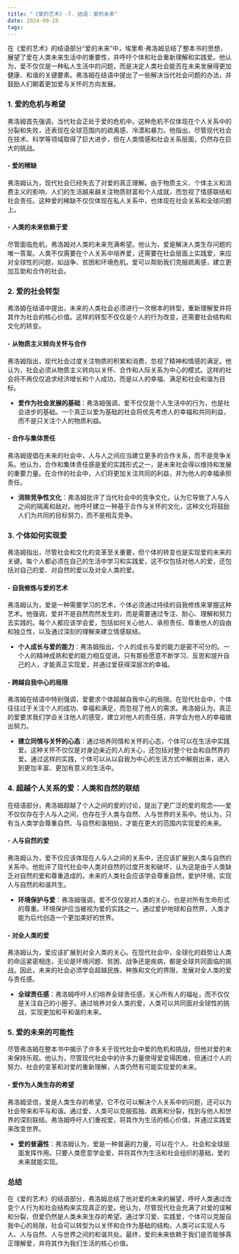 ```yaml
---
title: "《爱的艺术》-7. 结语：爱的未来"
date: 2024-09-28
tags: 
---
```

在《爱的艺术》的结语部分“爱的未来”中，埃里希·弗洛姆总结了整本书的思想，展望了爱在人类未来生活中的重要性，并呼吁个体和社会重新理解和实践爱。他认为，爱不仅仅是一种私人生活中的问题，而是决定人类社会能否在未来发展得更加健康、和谐的关键要素。弗洛姆在结语中提出了一些解决当代社会问题的办法，并鼓励人们朝着更加爱与关怀的方向发展。

### 1. **爱的危机与希望**
弗洛姆首先强调，当代社会正处于爱的危机中。这种危机不仅体现在个人关系中的分裂和失败，还表现在全球范围内的疏离感、冷漠和暴力。他指出，尽管现代社会在技术、科学等领域取得了巨大进步，但在人类情感和社会关系层面，仍然存在巨大的挑战。

#### - **爱的稀缺**
   弗洛姆认为，现代社会已经失去了对爱的真正理解。由于物质主义、个体主义和消费主义的影响，人们的生活越来越关注物质财富和个人成就，而忽视了情感联结和社会责任。这种爱的稀缺不仅仅体现在私人关系中，也体现在社会关系和全球问题上。

#### - **人类的未来依赖于爱**
   尽管面临危机，弗洛姆对人类的未来充满希望。他认为，爱是解决人类生存问题的唯一答案。人类不仅需要在个人关系中培养爱，还需要在社会层面上实践爱，来应对全球性的问题，如战争、贫困和环境危机。爱可以帮助我们克服疏离感，建立更加互助和合作的社会。

### 2. **爱的社会转型**
弗洛姆在结语中提出，未来的人类社会必须进行一次根本的转型，重新理解爱并将其作为社会的核心价值。这样的转型不仅仅是个人的行为改变，还需要社会结构和文化的转变。

#### - **从物质主义转向关怀与合作**
   弗洛姆指出，现代社会过度关注物质的积累和消费，忽视了精神和情感的满足。他认为，社会必须从物质主义转向以关怀、合作和人际关系为中心的模式。这样的社会将不再仅仅追求经济增长和个人成功，而是以人的幸福、满足和社会和谐为目标。

   - **爱作为社会发展的基础**：弗洛姆强调，爱不仅仅是个人生活中的行为，也是社会进步的基础。一个真正以爱为基础的社会将优先考虑人的幸福和共同利益，而不是只关注个人的物质利益。

#### - **合作与集体责任**
   弗洛姆提倡在未来的社会中，人与人之间应当建立更多的合作关系，而不是竞争关系。他认为，合作和集体责任感是爱的实践形式之一，是未来社会得以维持和发展的重要力量。在合作的社会中，人们将更加关注共同的利益，并为他人的幸福承担责任。

   - **消除竞争性文化**：弗洛姆批评了当代社会中的竞争文化，认为它导致了人与人之间的隔离和敌对。他呼吁建立一种基于合作与关怀的文化，这种文化将鼓励人们为共同的目标努力，而不是相互竞争。

### 3. **个体如何实现爱**
弗洛姆指出，尽管社会和文化的变革至关重要，但个体的转变也是实现爱的未来的关键。每个人都必须在自己的生活中学习和实践爱，这不仅包括对他人的爱，还包括对自己的爱、对自然的爱以及对全人类的爱。

#### - **自我修炼与爱的艺术**
   弗洛姆认为，爱是一种需要学习的艺术，个体必须通过持续的自我修炼来掌握这种艺术。他强调，爱并不是自然而然发生的，而是需要通过专注、耐心、理解和努力去实践的。每个人都应该学会爱，包括如何关心他人、承担责任、尊重他人的自由和独立性，以及通过深刻的理解来建立情感联结。

   - **个人成长与爱的能力**：弗洛姆指出，个人的成长与爱的能力是密不可分的。一个人的精神成熟和爱的能力相互促进。只有那些愿意不断学习、反思和提升自己的人，才能真正实现爱，并通过爱获得深层次的幸福。

#### - **跨越自我中心的局限**
   弗洛姆在结语中特别强调，爱要求个体超越自我中心的局限。在现代社会中，个体往往过于关注个人的成功、幸福和满足，而忽视了他人的需求。弗洛姆认为，真正的爱要求我们学会关注他人的感受，建立对他人的责任感，并学会为他人的幸福做出努力。

   - **建立同情与关怀的心态**：通过培养同情和关怀的心态，个体可以在生活中实践爱。这种关怀不仅仅是对身边亲近的人的关心，还包括对整个社会和自然界的爱。通过这样的实践，个体可以从以自我为中心的生活方式中解脱出来，进入到更加丰富、更加有意义的生活中。

### 4. **超越个人关系的爱：人类和自然的联结**
在结语部分，弗洛姆超越了个人之间的爱的讨论，提出了更广泛的爱的观念——爱不仅仅存在于人与人之间，也存在于人类与自然、人与世界的关系中。他认为，只有当人类学会尊重自然、与自然和谐相处，才能在更大的范围内实现爱的未来。

#### - **人与自然的爱**
   弗洛姆认为，爱不仅应该体现在人与人之间的关系中，还应该扩展到人类与自然的关系中。他批评了现代社会中人类对自然的过度开发和破坏，认为这是由于人类缺乏对自然的爱和尊重造成的。未来的人类社会应该学会尊重自然，爱护环境，实现人与自然的和谐共生。

   - **环境保护与爱**：弗洛姆强调，爱不仅仅是对人类的关心，也是对所有生命形式的尊重。环境保护应当被视为爱的实践之一。通过爱护地球和自然界，人类才能为后代创造一个更加美好的世界。

#### - **对全人类的爱**
   弗洛姆认为，爱应该扩展到对全人类的关心。在现代社会中，全球化的趋势让人类的命运紧密相连，无论是环境问题、贫困、战争还是疾病，都是全球共同面临的挑战。因此，未来的社会必须学会超越民族、种族和文化的界限，发展对全人类的爱与责任感。

   - **全球责任感**：弗洛姆呼吁人们培养全球责任感，关心所有人的福祉，而不仅仅是关注自己的小圈子。通过培养对全人类的爱，人类可以共同面对全球性的挑战，实现更加和平和谐的未来。

### 5. **爱的未来的可能性**
尽管弗洛姆在整本书中揭示了许多关于现代社会中爱的危机和挑战，但他对爱的未来保持乐观。他认为，尽管现代社会中的许多力量使得爱变得困难，但通过个人的努力、社会的变革和对爱的重新理解，人类仍然有可能实现爱的未来。

#### - **爱作为人类生存的希望**
   弗洛姆坚信，爱是人类生存的希望。它不仅可以解决个人关系中的问题，还可以为社会带来和平与和谐。通过爱，人类可以克服孤独、疏离和分裂，找到与他人和世界的深刻联结。弗洛姆呼吁人们重视爱，将其作为生活的核心价值，并通过实践爱来改变世界。

   - **爱的普遍性**：弗洛姆认为，爱是一种普遍的力量，可以在个人、社会和全球层面发挥作用。只要人类愿意学会爱，并将其作为生活和社会组织的基础，爱的未来就能实现。

### 总结
在《爱的艺术》的结语部分，弗洛姆总结了他对爱的未来的展望，呼吁人类通过改变个人行为和社会结构来实现真正的爱。他认为，尽管现代社会充满了对爱的误解和分裂，但爱仍然是人类未来生存的希望。通过学习爱、实践爱，个体可以克服自我中心的局限，社会可以转型为以关怀和合作为基础的结构，人类可以实现人与人、人与自然、人与世界之间的和谐共处。最终，爱的未来依赖于我们是否能够真正理解爱，并将其作为我们生活的核心价值。
